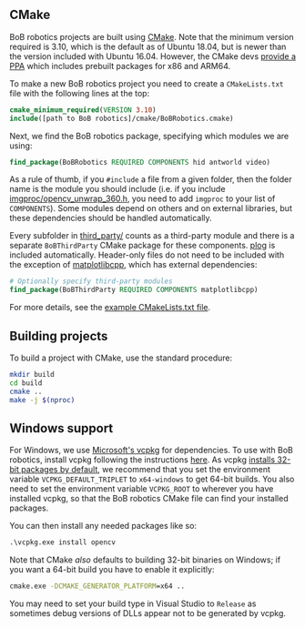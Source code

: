 ## CMake
BoB robotics projects are built using [CMake](https://cmake.org). Note that the
minimum version required is 3.10, which is the default as of Ubuntu 18.04, but
is newer than the version included with Ubuntu 16.04. However, the CMake devs
[provide a PPA](https://apt.kitware.com) which includes prebuilt packages for
x86 and ARM64.

To make a new BoB robotics project you need to create a ``CMakeLists.txt`` file
with the following lines at the top:
```cmake
cmake_minimum_required(VERSION 3.10)
include([path to BoB robotics]/cmake/BoBRobotics.cmake)
```

Next, we find the BoB robotics package, specifying which modules we are using:
```cmake
find_package(BoBRobotics REQUIRED COMPONENTS hid antworld video)
```
As a rule of thumb, if you ``#include`` a file from a given folder, then the
folder name is the module you should include (i.e. if you include
[imgproc/opencv_unwrap_360.h](../include/imgproc/opencv_unwrap_360.h), you need
to add ``imgproc`` to your list of ``COMPONENTS``). Some modules depend on
others and on external libraries, but these dependencies should be handled
automatically.

Every subfolder in [third_party/](../third_party) counts as a third-party module
and there is a separate ``BoBThirdParty`` CMake package for these components.
[plog](https://github.com/SergiusTheBest/plog) is included automatically.
Header-only files do not need to be included with the exception of
[matplotlibcpp](../third_party/matplotlibcpp.h), which has external
dependencies:
```cmake
# Optionally specify third-party modules
find_package(BoBThirdParty REQUIRED COMPONENTS matplotlibcpp)
```

For more details, see the [example CMakeLists.txt file](example_CMakeLists.txt).
## Building projects
To build a project with CMake, use the standard procedure:
```sh
mkdir build
cd build
cmake ..
make -j $(nproc)
```

## Windows support
For Windows, we use [Microsoft's vcpkg](https://github.com/Microsoft/vcpkg) for
dependencies. To use with BoB robotics, install vcpkg following the instructions
[here](https://github.com/Microsoft/vcpkg/blob/master/README.md). As vcpkg
[installs 32-bit packages by default](https://github.com/Microsoft/vcpkg/issues/1254),
we recommend that you set the environment variable ``VCPKG_DEFAULT_TRIPLET`` to
``x64-windows`` to get 64-bit builds. You also need to set the environment
variable ``VCPKG_ROOT`` to wherever you have installed vcpkg, so that the BoB
robotics CMake file can find your installed packages.

You can then install any needed packages like so:
```bat
.\vcpkg.exe install opencv
```

Note that CMake *also* defaults to building 32-bit binaries on Windows; if you
want a 64-bit build you have to enable it explicitly:
```bat
cmake.exe -DCMAKE_GENERATOR_PLATFORM=x64 ..
```

You may need to set your build type in Visual Studio to ``Release`` as sometimes
debug versions of DLLs appear not to be generated by vcpkg.
